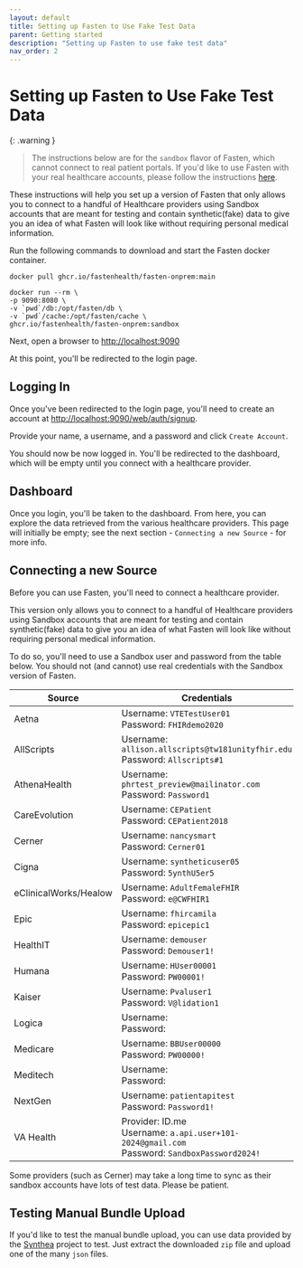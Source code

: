 ```yaml
---
layout: default
title: Setting up Fasten to Use Fake Test Data
parent: Getting started
description: "Setting up Fasten to use fake test data"
nav_order: 2
---
```


# Setting up Fasten to Use Fake Test Data

{: .warning }

> The instructions below are for the `sandbox` flavor of Fasten, which cannot connect to real patient portals. If you'd like to use Fasten with your real healthcare accounts, please follow the instructions [here](/getting-started/main.html).

These instructions will help you set up a version of Fasten that only allows you to connect to a handful of Healthcare providers using Sandbox accounts that are meant for testing and contain synthetic(fake) data to give you an idea of what Fasten will look like without requiring personal medical information.

Run the following commands to download and start the Fasten docker container.

```
docker pull ghcr.io/fastenhealth/fasten-onprem:main

docker run --rm \
-p 9090:8080 \
-v `pwd`/db:/opt/fasten/db \
-v `pwd`/cache:/opt/fasten/cache \
ghcr.io/fastenhealth/fasten-onprem:sandbox

```

Next, open a browser to [http://localhost:9090](http://localhost:9090)

At this point, you'll be redirected to the login page.

## Logging In

Once you've been redirected to the login page, you'll need to create an account at [http://localhost:9090/web/auth/signup](http://localhost:9090/web/auth/signup).

Provide your name, a username, and a password and click `Create Account`.

You should now be now logged in. You'll be redirected to the dashboard, which will be empty until you connect with a healthcare provider.

## Dashboard

Once you login, you'll be taken to the dashboard.
From here, you can explore the data retrieved from the various healthcare providers.
This page will initially be empty; see the next section - `Connecting a new Source` - for more info.

## Connecting a new Source

Before you can use Fasten, you'll need to connect a healthcare provider.

This version only allows you to connect to a handful of Healthcare providers using Sandbox accounts that are meant for testing and contain synthetic(fake) data to give you an idea of what Fasten will look like without requiring personal medical information.

To do so, you'll need to use a Sandbox user and password from the table below. You should not (and cannot) use real credentials with the Sandbox version of Fasten.

| Source                | Credentials                                                                                       | Link                                                                                                                                                  |
| --------------------- | ------------------------------------------------------------------------------------------------- |-------------------------------------------------------------------------------------------------------------------------------------------------------|
| Aetna                 | Username: `VTETestUser01` <br>Password: `FHIRdemo2020`                                           | [test accounts](https://developerportal.aetna.com/sandbox_v2_test_member_logins_and_test_data_v2.1.xlsx)                                                                                                                                     |
| AllScripts            | Username: `allison.allscripts@tw181unityfhir.edu` <br/>Password: `Allscripts#1`                        | [test accounts](https://developer.allscripts.com/Content/fhir/FHIRSandboxes_index.html)                                                               |
| AthenaHealth          | Username: `phrtest_preview@mailinator.com` <br>Password: `Password1`                              | [test accounts](https://docs.athenahealth.com/api/guides/onboarding-overview)                                                                         |
| CareEvolution         | Username: `CEPatient` <br>Password: `CEPatient2018`                                               | [test accounts](https://fhir.careevolution.com/TestPatientAccounts.html)                                                                              |
| Cerner                | Username: `nancysmart` <br>Password: `Cerner01`                                                   | [test accounts](https://docs.google.com/document/d/10RnVyF1etl_17pyCyK96tyhUWRbrTyEcqpwzW-Z-Ybs/edit)                                                 |
| Cigna                 | Username: `syntheticuser05` <br>Password: `5ynthU5er5`                                            | [test accounts](https://developer.cigna.com/service-apis/patient-access/sandbox#How-to-Use-the-Sandbox-Sandbox-Test-Users)                            |
| eClinicalWorks/Healow | Username: `AdultFemaleFHIR` <br>Password: `e@CWFHIR1`                                             | [test accounts](https://fhir.eclinicalworks.com/ecwopendev/)                                                                                          |
| Epic                  | Username: `fhircamila` <br>Password: `epicepic1`                                                  | [test accounts](https://fhir.epic.com/Documentation?docId=testpatients)                                                                               |
| HealthIT              | Username: `demouser` <br>Password: `Demouser1!`                                                   | [test accounts](https://fhirsandbox.healthit.gov/secure/r4/view/userlogin.html)                                                                       |
| Humana              | Username: `HUser00001` <br/>Password: `PW00001!`                                                   |                                                                        |
| Kaiser                | Username: `Pvaluser1` <br/>Password: `V@lidation1`                                                                           |                                                                                                                                                       |
| Logica                | Username: <br>Password:                                                                           |                                                                                                                                                       |
| Medicare              | Username: `BBUser00000` <br>Password: `PW00000!`                                                  | [test accounts](https://bluebutton.cms.gov/developers/#developer-guidelines)                                                                          |
| Meditech              | Username: <br>Password:                                                                           |                                                                                                                                                       |
| NextGen               | Username: `patientapitest` <br>Password: `Password1!`                                             | [test accounts](https://www.nextgen.com/-/media/files/api/nge-patient-api-auth-guide.pdf)                                                             |
| VA Health             | Provider: ID.me<br>Username: `a.api.user+101-2024@gmail.com` <br>Password: `SandboxPassword2024!` | [test accounts](https://developer.va.gov/explore/api/patient-health/test-users/3617/7058f75892b845dbbd3f371703cc066f398c336a87bb51d73128f1bac24e3105) |

Some providers (such as Cerner) may take a long time to sync as their sandbox accounts have lots of test data. Please be patient.

## Testing Manual Bundle Upload

If you'd like to test the manual bundle upload, you can use data provided by the [Synthea](https://synthetichealth.github.io/synthea-sample-data/downloads/synthea_sample_data_fhir_r4_sep2019.zip) project to test.
Just extract the downloaded `zip` file and upload one of the many `json` files.
